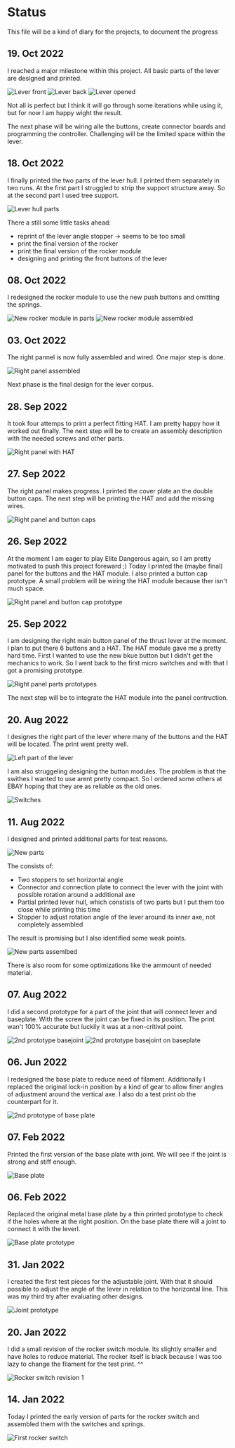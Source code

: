 # Status
This file will be a kind of diary for the projects, to document the progress

## 19. Oct 2022
I reached a major milestone within this project. All basic parts of the lever are designed and printed. 

![Lever front](./images/20221019_lever_1.jpg)
![Lever back](./images/20221019_lever_2.jpg)
![Lever opened](./images/20221019_lever_open.jpg)

Not all is perfect but I think it will go through some iterations while using it, but for now I am happy wight the result.

The next phase will be wiring alle the buttons, create connector boards and programming the controller. Challenging will be the limited space within the lever.

## 18. Oct 2022
I finally printed the two parts of the lever hull. I printed them separately in two runs. At the first part I struggled to strip the support structure away. So at the second
part I used tree support.

![Lever hull parts](./images/20221017_lever_hull.jpg)

There a still some little tasks ahead: 
- reprint of the lever angle stopper -> seems to be too small
- print the final version of the rocker
- print the final version of the rocker module
- designing and printing the front buttons of the lever

## 08. Oct 2022
I redesigned the rocker module to use the new push buttons and omitting the springs.

![New rocker module in parts](./images/20221008_new_rocker_module_parts.jpg)
![New rocker module assembled](./images/20221008_new_rocker_module.jpg)

## 03. Oct 2022
The right pannel is now fully assembled and wired. One major step is done.

![Right panel assembled](./images/20221003_right_panel_assembled.jpg)

Next phase is the final design for the lever corpus.

## 28. Sep 2022
It took four attemps to print a perfect fitting HAT. I am pretty happy how it worked out finally. The next step will be to create an assembly description with the needed screws and other parts.

![Right panel with HAT](./images/20220928_HAT.jpg)

## 27. Sep 2022
The right panel makes progress. I printed the cover plate an the double button caps. The next step will be printing the HAT and add the missing wires.

![Right panel and button caps](./images/20220927_right_panel.jpg)

## 26. Sep 2022
At the moment I am eager to play Elite Dangerous again, so I am pretty motivated to push this project foreward ;)
Today I printed the (maybe final) panel for the buttons and the HAT module. I also printed a button cap prototype.
A small problem will be wiring the HAT module because ther isn't much space.

![Right panel and button cap prototype](./images/20220926_button_panel.jpg) 

## 25. Sep 2022
I am designing the right main button panel of the thrust lever at the moment. I plan to put there 6 buttons and a HAT.
The HAT module gave me a pretty hard time. First I wanted to use the new bkue button but I didn't get the mechanics to work.
So I went back to the first micro switches and with that I got a promising prototype.

![Right panel parts prototypes](./images/20220925_panel_part_prototype.jpg)

The next step will be to integrate the HAT module into the panel contruction.


## 20. Aug 2022
I designes the right part of the lever where many of the buttons and the HAT will be located. The print went pretty well.

![Left part of the lever](./images/20220820_right_part.png)

I am also struggeling designing the button modules. The problem is that the swithes I wanted to use arent pretty compact. So I ordered some others at EBAY hoping that they are as reliable as the old ones.

![Switches](./images/20220820_switches.png)

## 11. Aug 2022
I designed and printed additional parts for test reasons.

![New parts](./images/20220811_New_parts.jpg)

The consists of:
- Two stoppers to set horizontal angle
- Connector and connection plate to connect the lever with the joint with possible rotation around a additional axe
- Partial printed lever hull, which constists of two parts but I put them too close while printing this time
- Stopper to adjust rotation angle of the lever around its inner axe, not completely assembled

The result is promising but I also identified some weak points.

![New parts assemlbed](./images/20220811_Parts_assembled.jpg)

There is also room for some optimizations like the ammount of needed material.

## 07. Aug 2022
I did a second prototype for a part of the joint that will connect lever and baseplate. With the screw the joint can be fixed in its position. The print wan't 100% accurate but luckily it was at a non-critival point.

![2nd prototype basejoint](./images/20220807_basejoint.jpg)
![2nd prototype basejoint on baseplate](./images/20220807_basejoint2.jpg)

## 06. Jun 2022
I redesigned the base plate to reduce need of filament. Additionally I replaced the original lock-in position by a kind of gear to allow finer angles of adjustment around the vertical axe.
I also do a test print ob the counterpart for it.

![2nd prototype of base plate](./images/20220606_baseplate_2nd_prototype.jpg)  

## 07. Feb 2022
Printed the first version of the base plate with joint. We will see if the joint is strong and stiff enough.

![Base plate](./images/baseplate.jpg)

## 06. Feb 2022
Replaced the original metal base plate by a thin printed prototype to check if the holes where at the right position. On the base plate there will a joint to connect it with the leverl.

![Base plate prototype](./images/baseplate-prototype.jpg)

## 31. Jan 2022
I created the first test pieces for the adjustable joint. With that it should possible to adjust the angle of the lever in relation to the horizontal line. This was my third try after evaluating other designs.

![Joint prototype](./images/joint-prototype.jpg)

## 20. Jan 2022
I did a small revision of the rocker switch module. Its slightly smaller and have holes to reduce material. The rocker itself is black because I was too lazy to change the filament for the test print. ^^

![Rocker switch revision 1](./images/rocker-switch-rev-1.jpg)

## 14. Jan 2022
Today I printed the early version of parts for the rocker switch and assembled them with the switches and springs.

![First rocker switch](./images/first-assembled-rocker-switch.jpg)

